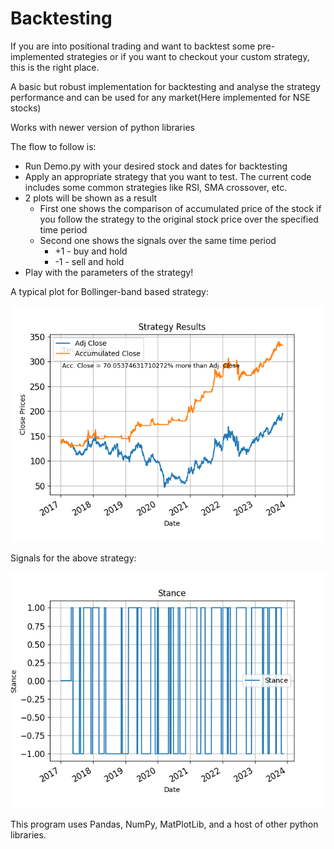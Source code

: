 # Backtesting
If you are into positional trading and want to backtest some pre-implemented strategies or if you want to checkout your custom strategy, this is the right place.

A basic but robust implementation for backtesting and analyse the strategy performance and can be used for any market(Here implemented for NSE stocks)

Works with newer version of python libraries

The flow to follow is:
- Run Demo.py with your desired stock and dates for backtesting
- Apply an appropriate strategy that you want to test. The current code includes some common strategies like RSI, SMA crossover, etc.
- 2 plots will be shown as a result
    * First one shows the comparison of accumulated price of the stock if you follow the strategy to the original stock price over the specified time period
    * Second one shows the signals over the same time period
        - +1 - buy and hold
        - -1 - sell and hold
- Play with the parameters of the strategy!

A typical plot for Bollinger-band based strategy:

<img src="https://github.com/Santhosh-Shivan/Backtesting/blob/main/images/Figure_1.png">

Signals for the above strategy:

<img src="https://github.com/Santhosh-Shivan/Backtesting/blob/main/images/Figure_2.png">

This program uses Pandas, NumPy, MatPlotLib, and a host of other python libraries.


